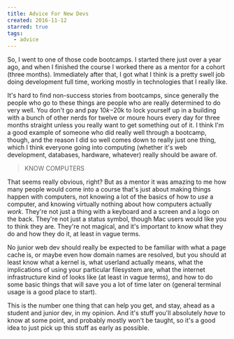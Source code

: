```yaml
---
title: Advice For New Devs
created: 2016-11-12
starred: true
tags:
  - advice
---
```


So, I went to one of those code bootcamps. I started there just over a year ago,
and when I finished the course I worked there as a mentor for a cohort (three
months). Immediately after that, I got what I think is a pretty swell job doing
development full time, working mostly in technologies that I really like.

It's hard to find non-success stories from bootcamps, since generally the people
who go to these things are people who are really determined to do very well. You
don't go and pay $10k-$20k to lock yourself up in a building with a bunch of
other nerds for twelve or moure hours every day for three months straight unless
you really want to get something out of it. I think I'm a good example of
someone who did really well through a bootcamp, though, and the reason I did so
well comes down to really just one thing, which I think everyone going into
computing (whether it's web development, databases, hardware, whatever) really
should be aware of.

> KNOW COMPUTERS

That seems really obvious, right? But as a mentor it was amazing to me how many
people would come into a course that's just about making things happen with
computers, not knowing a lot of the basics of how to _use_ a computer, and
knowing virtually nothing about how computers actually _work_. They're not just
a thing with a keyboard and a screen and a logo on the back. They're not just a
status symbol, though Mac users would like you to think they are. They're not
magical, and it's important to know what they do and how they do it, at least in
vague terms.

No junior web dev should really be expected to be familiar with what a page
cache is, or maybe even how domain names are resolved, but you should at least
know what a kernel is, what userland actually means, what the implications of
using your particular filesystem are, what the internet infrastructure kind of
looks like (at least in vague terms), and how to do some basic things that will
save you a lot of time later on (general terminal usage is a good place to
start).

This is the number one thing that can help you get, and stay, ahead as a student
and junior dev, in my opinion. And it's stuff you'll absolutely _have_ to know
at some point, and probably mostly won't be taught, so it's a good idea to just
pick up this stuff as early as possible.
